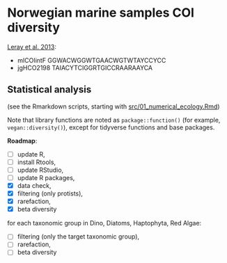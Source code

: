# Norwegian marine samples COI diversity

[Leray et al. 2013](https://frontiersinzoology.biomedcentral.com/articles/10.1186/1742-9994-10-34):

- mlCOIintF GGWACWGGWTGAACWGTWTAYCCYCC
- jgHCO2198 TAIACYTCIGGRTGICCRAARAAYCA

## Statistical analysis

(see the Rmarkdown scripts, starting with
[src/01\_numerical\_ecology.Rmd](src/01_numerical_ecology.Rmd))

Note that library functions are noted as `package::function()` (for
example, `vegan::diversity()`), except for tidyverse functions and
base packages.


**Roadmap**:

- [ ] update R,
- [ ] install Rtools,
- [ ] update RStudio,
- [ ] update R packages,
- [x] data check,
- [x] filtering (only protists),
- [x] rarefaction,
- [x] beta diversity

for each taxonomic group in Dino, Diatoms, Haptophyta, Red Algae:

- [ ] filtering (only the target taxonomic group),
- [ ] rarefaction,
- [ ] beta diversity
